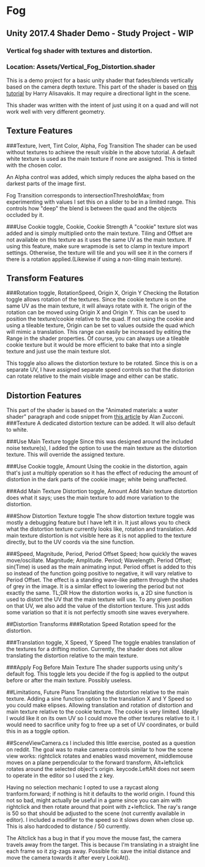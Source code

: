 # Fog

## Unity 2017.4 Shader Demo - Study Project - WIP
### Vertical fog shader with textures and distortion.

### Location: Assets/Vertical_Fog_Distortion.shader

This is a demo project for a basic unity shader that fades/blends vertically based on the camera depth texture.
This part of the shader is based on [this tutorial](http://halisavakis.com/my-take-on-shaders-vertical-fog/)
by Harry Alisavakis. It may require a directional light in the scene.

This shader was written with the intent of just using it on a quad and will not work well with very different geometry.

## Texture Features
###Texture, Ivert, Tint Color, Alpha, Fog Transition
The shader can be used without textures to achieve the result visible in the above tutorial.
A default white texture is used as the main texture if none are assigned. This is tinted with the chosen color.

An Alpha control was added, which simply reduces the alpha based on the darkest parts of the image first.

Fog Transition corresponds to intersectionThresholdMax; from experimenting with values I set this on a slider
to be in a limited range. This controls how "deep" the blend is between the quad and the objects occluded by it.

###Use Cookie toggle, Cookie, Cookie Strength
A "cookie" texture slot was added and is simply multiplied onto the main texture. Tiling and Offset are not available
on this texture as it uses the same UV as the main texture. If using this feature, make sure wrapmode is set to
clamp in texture import settings. Otherwise, the texture will tile and you will see it in the corners if there is
a rotation applied.(Likewise if using a non-tiling main texture).

## Transform Features
###Rotation toggle, RotationSpeed, Origin X, Origin Y
Checking the Rotation toggle allows rotation of the textures. Since the cookie texture is on the same UV as the main
texture, it will always rotate with it. The origin of the rotation can be moved using Origin X and Origin Y. This can
be used to position the texture/cookie relative to the quad. If not using the cookie and using a tileable texture,
Origin can be set to values outside the quad which will mimic a translation. This range can easily be increased by
editing the Range in the shader properties. Of course, you can always use a tileable cookie texture but it would be
more efficient to bake that into a single texture and just use the main texture slot.

This toggle also allows the distortion texture to be rotated. Since this is on a separate UV, I have assigned
separate speed controls so that the distorion can rotate relative to the main visible image and either can be static.

## Distortion Features

This part of the shader is based on the "Animated materials: a water shader" paragraph and code snippet from
[this article](https://www.alanzucconi.com/2015/07/01/vertex-and-fragment-shaders-in-unity3d/) by Alan Zucconi.
###Texture
A dedicated distortion texture can be added. It will also default to white.

###Use Main Texture toggle
Since this was designed around the included noise texture(s), I added the option to use the main texture as the
distortion texture. This will override the assigned texture.

###Use Cookie toggle, Amount
Using the cookie in the distortion, again that's just a multiply operation so it has the effect of reducing the
amount of distortion in the dark parts of the cookie image; white being unaffected.

###Add Main Texture Distortion toggle, Amount
Add Main texture distortion does what it says; uses the main texture to add more variation to the distortion.

###Show Distortion Texture toggle
The show distortion texture toggle was mostly a debugging feature but I have left it in. It just allows you to check
what the distortion texture currently looks like, rotation and translation. Add main texture distortion is not visible
here as it is not applied to the texture directly, but to the UV coords via the sine function.

###Speed, Magnitude, Period, Period Offset
Speed; how quickly the waves move/oscillate.
Magnitude; Amplitude.
Period; Wavelength.
Period Offset; sin(Time) is used as the main animating input. Period offset is added to this so instead of the
function going positive to negative, it will vary relative to Period Offset. The effect is a standing wave-like
pattern through the shades of grey in the image. It is a similar effect to lowering the period but not exactly
the same.
TL;DR How the distortion works is, a 2D sine function is used to distort the UV that the main texture will
use. To any given position on that UV, we also add the value of the distortion texture. This just adds some variation
so that it is not perfectly smooth sine waves everywhere. 

##Distortion Transforms
###Rotation Speed
Rotation speed for the distortion.

###Translation toggle, X Speed, Y Speed
The toggle enables translation of the textures for a drifting motion. Currently, the shader does not allow translating
the distortion relative to the main texture.

###Apply Fog Before Main Texture
The shader supports using unity's default fog. This toggle lets you decide if the fog is applied to the output before
or after the main texture. Possibly useless.

##Limitations, Future Plans
Translating the distortion relative to the main texture.
Adding a sine function option to the translation X and Y Speed so you could make elipses.
Allowing translation and rotation of distortion and main texture relative to the cookie texture.
The cookie is very limited. Ideally I would like it on its own UV so I could move the other textures relative to it.
I would need to sacrifice unity fog to free up a set of UV coordinates, or build this in as a toggle option.

##SceneViewCamera.cs
I included this little exercise, posted as a question on reddit. The goal was to make camera controls similar to
how the scene view works: rightclick rotates and enables wasd movement, middlemouse moves on a plane perpendicular
to the forward transform, Alt+leftclick rotates around the selected object's origin.
keycode.LeftAlt does not seem to operate in the editor so I used the z key.

Having no selection mechanic I opted to use a raycast along tranform.forward; if nothing is hit it defaults to the
world origin. I found this not so bad, might actually be useful in a game since you can aim with
rightclick and then rotate around that point with z+leftclick. The ray's range is 50 so that should be adjusted
to the scene (not currently available in editor). I included a modifier to the speed so it slows down when close up.
This is also hardcoded to distance / 50 currently.

The Altclick has a bug in that if you move the mouse fast, the camera travels away from the target. This is because
I'm translating in a straight line each frame so it zig-zags away. Possible fix: save the initial distance and move
the camera towards it after every LookAt().





